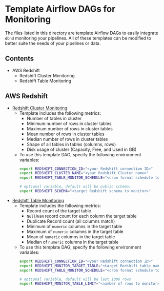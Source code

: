 # Template Airflow DAGs for Monitoring

The files listed in this directory are template Airflow DAGs to easily integrate `dbnd` monitoring your pipelines. All of these templates can be modified to better suite the needs of your pipelines or data.

## Contents
- AWS Redshift
    - Redshift Cluster Monitoring
    - Redshift Table Monitoring

## AWS Redshift
- [Redshift Cluster Monitoring](./redshift_cluster_template_dag.py)
    - Template includes the following metrics:
        - Number of tables in cluster
        - Minimum number of rows in cluster tables
        - Maximum number of rows in cluster tables
        - Mean number of rows in cluster tables
        - Median number of rows in cluster tables
        - Shape of all tables in tables (columns, rows)
        - Disk usage of cluster (Capacity, Free, and Used in GB)
    - To use this template DAG, specify the following environment variables:
        ```bash
        export REDSHIFT_CONNECTION_ID="<your Redshift connection ID>"
        export REDSHIFT_CLUSTER_NAME="<your Redshift Cluster name>"
        export REDSHIFT_TABLE_MONITOR_SCHEDULE="<cron format schedule to run monitor>"

        # optional variable, default will be public schema:
        export REDSHIFT_SCHEMA="<target Redshift schema to monitor>"
        ```
- [Redshift Table Monitoring](./redshift_table_template_dag.py)
    - Template includes the following metrics:
        - Record count of the target table
        - `Null`/`NaN` record count for each column the target table
        - Duplicate Record count (all columns match)
        - Minimum of `numeric` columns in the target table
        - Maximum of `numeric` columns in the target table
        - Mean of `numeric` columns in the target table
        - Median of `numeric` columns in the target table
    - To use this template DAG, specify the following environment variables:
        ```bash
        export REDSHIFT_CONNECTION_ID="<your Redshift connection ID>"
        export REDSHIFT_MONITOR_TARGET_TABLE="<target Redshift table name>"
        export REDSHIFT_TABLE_MONITOR_SCHEDULE="<cron format schedule to run monitor>"

        # optional variable, default will be last 1000 rows
        export REDSHIFT_MONITOR_TABLE_LIMIT="<number of rows to monitor>"
        ```
